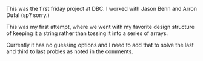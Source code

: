 This was the first friday project at DBC. 
I worked with Jason Benn and Arron Dufal (sp? sorry.)

This was my first attempt, where we went with my favorite design structure of keeping it a string rather than tossing it into a series of arrays.

Currently it has no guessing options and I need to add that to solve the last and third to last probles as noted in the comments.
